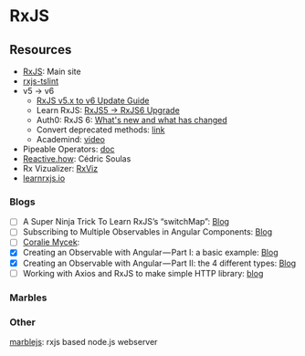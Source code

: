 # RxJS

## Resources

* [RxJS](https://rxjs-dev.firebaseapp.com/): Main site
* [rxjs-tslint](https://github.com/ReactiveX/rxjs-tslint)
* v5 -&gt; v6
  * [RxJS v5.x to v6 Update Guide](https://github.com/ReactiveX/rxjs/blob/master/docs_app/content/guide/v6/migration.md)
  * Learn RxJS: [RxJS5 -&gt; RxJS6 Upgrade](https://www.learnrxjs.io/concepts/rxjs5-6.html)
  * Auth0: RxJS 6: [What's new and what has changed](https://auth0.com/blog/whats-new-in-rxjs-6/)
  * Convert deprecated methods: [link](https://github.com/ReactiveX/rxjs/blob/master/docs_app/content/guide/v6/migration.md#dep-methods)
  * Academind: [video](https://www.academind.com/learn/angular/snippets/angular-6-whats-new-angular-upgrade/)
* Pipeable Operators: [doc](https://github.com/ReactiveX/rxjs/blob/91088dae1df097be2370c73300ffa11b27fd0100/doc/pipeable-operators.md)
* [Reactive.how](http://reactive.how/):  Cédric Soulas
* Rx Vizualizer: [RxViz](https://rxviz.com/examples/basic-interval)
* [learnrxjs.io](https://www.learnrxjs.io/)

### Blogs

* [ ] A Super Ninja Trick To Learn RxJS’s “switchMap”: [Blog](https://medium.com/@shairez/a-super-ninja-trick-to-learn-rxjss-switchmap-mergemap-concatmap-and-exhaustmap-forever-88e178a75f1b)
* [ ] Subscribing to Multiple Observables in Angular Components: [Blog](https://coryrylan.com/blog/subscribing-to-multiple-observables-in-angular-components)
* [ ]  [Coralie Mycek](https://medium.com/@coralie.mycek?source=post_header_lockup):
  * [x] Creating an Observable with Angular — Part I: a basic example: [Blog](https://medium.com/front-end-hacking/creating-an-observable-with-angular-part-i-a-basic-example-3302f1f87b52)
  * [x] Creating an Observable with Angular — Part II: the 4 different types: [Blog](https://medium.com/front-end-hacking/creating-an-observable-with-angular-part-ii-the-4-different-types-3d8fd2835850)
* [ ] Working with Axios and RxJS to make simple HTTP library: [blog](https://itnext.io/working-with-axios-and-rxjs-to-make-simple-ajax-service-module-6fda9ecdaf9f)

### Marbles

### Other

[marblejs](https://github.com/marblejs/marble): rxjs based node.js webserver



